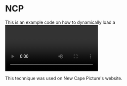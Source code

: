 # NCP

This is an example code on how to dynamically load a <video> element with Javascript. Really useful when, for example, you need to have a video featured on some resolutions only. Hiding the element with CSS display:none; will still make it load the video in the background which is inefficient.
  
  This technique was used on New Cape Picture's website.
